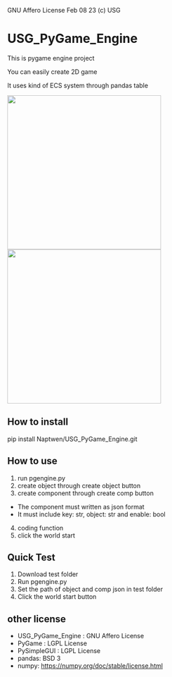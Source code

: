 GNU Affero License Feb 08 23 (c) USG

# USG_PyGame_Engine
This is pygame engine project

You can easily create 2D game

It uses kind of ECS system through pandas table

<img src=https://user-images.githubusercontent.com/47798805/217277074-659e8e5e-43fe-446f-a044-bf38d8e16188.png width="350" height="350"><img src=https://user-images.githubusercontent.com/47798805/217277164-347df1e5-526d-41cf-89d9-0ae46319141c.png width="350" height="350">

## How to install
pip install Naptwen/USG_PyGame_Engine.git

## How to use
1. run pgengine.py
2. create object through create object button
3. create component through create comp button
* The component must written as json format 
* It must include key: str, object: str and enable: bool
4. coding function
5. click the world start

## Quick Test
1. Download test folder
2. Run pgengine.py
3. Set the path of object and comp json in test folder
4. Click the world start button

## other license
- USG_PyGame_Engine : GNU Affero License
- PyGame : LGPL License
- PySimpleGUI : LGPL License
- pandas: BSD 3
- numpy: https://numpy.org/doc/stable/license.html
